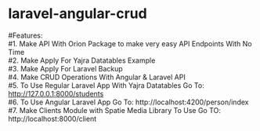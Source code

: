 # laravel-angular-crud <br>
#Features: <br>
#1. Make API With Orion Package to make very easy API Endpoints With No Time <br>
#2. Make Apply For Yajra Datatables Example <br>
#3. Make Apply For Laravel Backup <br>
#4. Make CRUD Operations With Angular & Laravel API <br>
#5. To Use Regular Laravel App With Yajra Datatables Go To: http://127.0.0.1:8000/students <br>
#6. To Use Angular Laravel App Go To: http://localhost:4200/person/index <br>
#7. Make Clients Module with Spatie Media Library To Use Go TO: http://localhost:8000/client <br>
